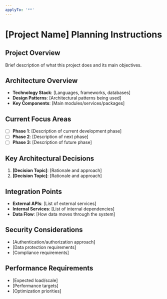 ```yaml
---
applyTo: '**'
---
```

# [Project Name] Planning Instructions

## Project Overview
Brief description of what this project does and its main objectives.

## Architecture Overview
- **Technology Stack**: [Languages, frameworks, databases]
- **Design Patterns**: [Architectural patterns being used]
- **Key Components**: [Main modules/services/packages]

## Current Focus Areas
- [ ] **Phase 1**: [Description of current development phase]
- [ ] **Phase 2**: [Description of next phase]
- [ ] **Phase 3**: [Description of future phase]

## Key Architectural Decisions
1. **[Decision Topic]**: [Rationale and approach]
2. **[Decision Topic]**: [Rationale and approach]

## Integration Points
- **External APIs**: [List of external services]
- **Internal Services**: [List of internal dependencies]
- **Data Flow**: [How data moves through the system]

## Security Considerations
- [Authentication/authorization approach]
- [Data protection requirements]
- [Compliance requirements]

## Performance Requirements
- [Expected load/scale]
- [Performance targets]
- [Optimization priorities]